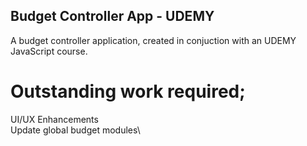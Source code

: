 ## Budget Controller App - UDEMY

A budget controller application, created in conjuction with an UDEMY JavaScript course.

# Outstanding work required;

UI/UX Enhancements\
Update global budget modules\
